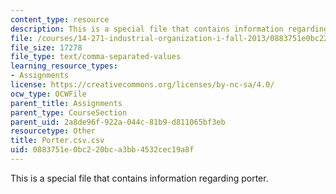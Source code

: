 ```yaml
---
content_type: resource
description: This is a special file that contains information regarding porter.
file: /courses/14-271-industrial-organization-i-fall-2013/0883751e0bc220bca3bb4532cec19a8f_Porter.csv.csv
file_size: 17278
file_type: text/comma-separated-values
learning_resource_types:
- Assignments
license: https://creativecommons.org/licenses/by-nc-sa/4.0/
ocw_type: OCWFile
parent_title: Assignments
parent_type: CourseSection
parent_uid: 2a8de96f-922a-044c-81b9-d811065bf3eb
resourcetype: Other
title: Porter.csv.csv
uid: 0883751e-0bc2-20bc-a3bb-4532cec19a8f
---
```

This is a special file that contains information regarding porter.